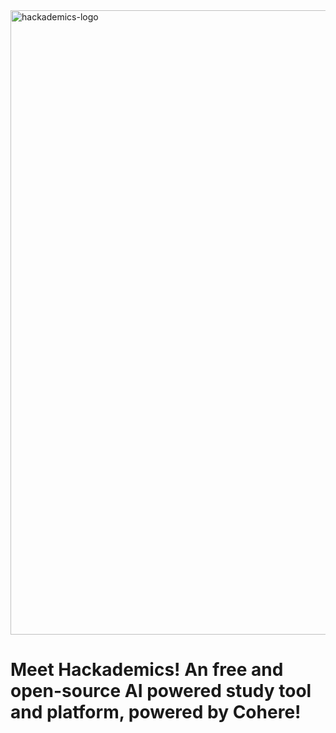 <img width="999" alt="hackademics-logo" src="https://github.com/user-attachments/assets/1cc62b74-bb9d-42e1-a557-e2a6d3d2c94f">

# Meet Hackademics! An free and open-source AI powered study tool and platform, powered by Cohere!
